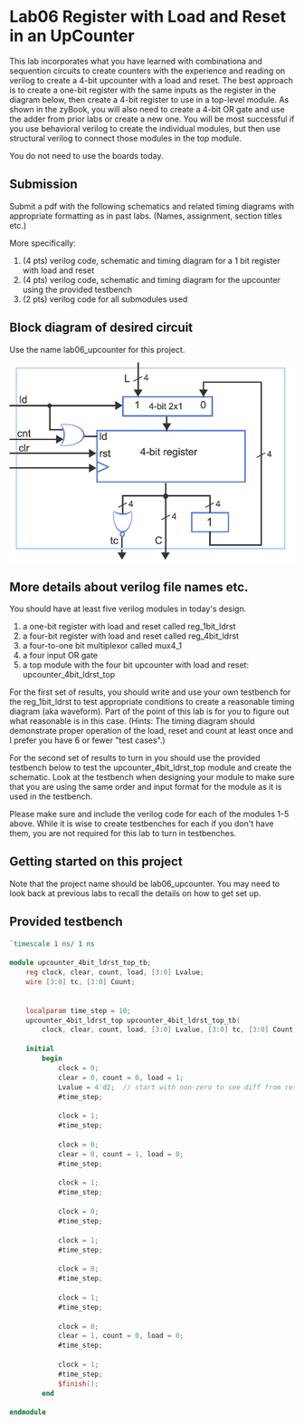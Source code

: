 # Lab06 Register with Load and Reset in an UpCounter
This lab incorporates what you have learned with combinationa and sequention circuits to create counters
with the experience and reading on verilog to create a 4-bit upcounter with a load and reset. The best approach
is to create a one-bit register with the same inputs as the register in the diagram below, then create a 4-bit register
to use in a top-level module. As shown in the zyBook, you will also need to create a 4-bit OR gate and use the adder from
prior labs or create a new one. You will be most successful if you use behavioral verilog to create the individual modules,
but then use structural verilog to connect those modules in the top module.

You do not need to use the boards today.

## Submission
Submit a pdf with the following schematics and related timing diagrams
with appropriate formatting as in past labs. (Names, assignment, section titles etc.)

More specifically:
1) (4 pts) verilog code, schematic and timing diagram for a 1 bit register with load and reset
2) (4 pts) verilog code, schematic and timing diagram for the upcounter using the provided testbench
3) (2 pts) verilog code for all submodules used

## Block diagram of desired circuit
Use the name lab06_upcounter for this project.

![upcounter](upcounter4bit_ld_rst.png)

## More details about verilog file names etc.
You should have at least five verilog modules in today's design. 
1) a one-bit register with load and reset called reg_1bit_ldrst
2) a four-bit register with load and reset called reg_4bit_ldrst
3) a four-to-one bit multiplexor called mux4_1
4) a four input OR gate
5) a top module with the four bit upcounter with load and reset: upcounter_4bit_ldrst_top

For the first set of results, you should write and use your own testbench for the reg_1bit_ldrst to test appropriate 
conditions to create a reasonable timing diagram (aka waveform). Part of the point of this lab is for you to figure out
what reasonable is in this case. (Hints: The timing diagram should demonstrate proper operation of the load, reset 
and count at least once and I prefer you have 6 or fewer "test cases".)

For the second set of results to turn in you should use the provided testbench below to test the upcounter_4bit_ldrst_top
module and create the schematic. Look at the testbench when designing your module to make sure that you are using the same
order and input format for the module as it is used in the testbench.

Please make sure and include the verilog code for each of the modules 1-5 above. While it is wise to create testbenches
for each if you don't have them, you are not required for this lab to turn in testbenches.

## Getting started on this project
Note that the project name should be lab06_upcounter. You may need to look back at previous
labs to recall the details on how to get set up.

## Provided testbench

```verilog
`timescale 1 ns/ 1 ns

module upcounter_4bit_ldrst_top_tb;
    reg clock, clear, count, load, [3:0] Lvalue;
    wire [3:0] tc, [3:0] Count;
    
       
    localparam time_step = 10;
    upcounter_4bit_ldrst_top upcounter_4bit_ldrst_top_tb(
        clock, clear, count, load, [3:0] Lvalue, [3:0] tc, [3:0] Count);
    
    initial
        begin           
            clock = 0;
            clear = 0, count = 0, load = 1;
            Lvalue = 4'd2;  // start with non-zero to see diff from reset
            #time_step;
            
            clock = 1;
            #time_step;
                      
            clock = 0;
            clear = 0, count = 1, load = 0;
            #time_step;
                                              
            clock = 1;
            #time_step;
                        
            clock = 0;
            #time_step;
                 
            clock = 1;
            #time_step;
                       
            clock = 0;
            #time_step;
                 
            clock = 1;
            #time_step;

            clock = 0;
            clear = 1, count = 0, load = 0;
            #time_step;

            clock = 1;
            #time_step;
            $finish();         
        end
    
endmodule

```
